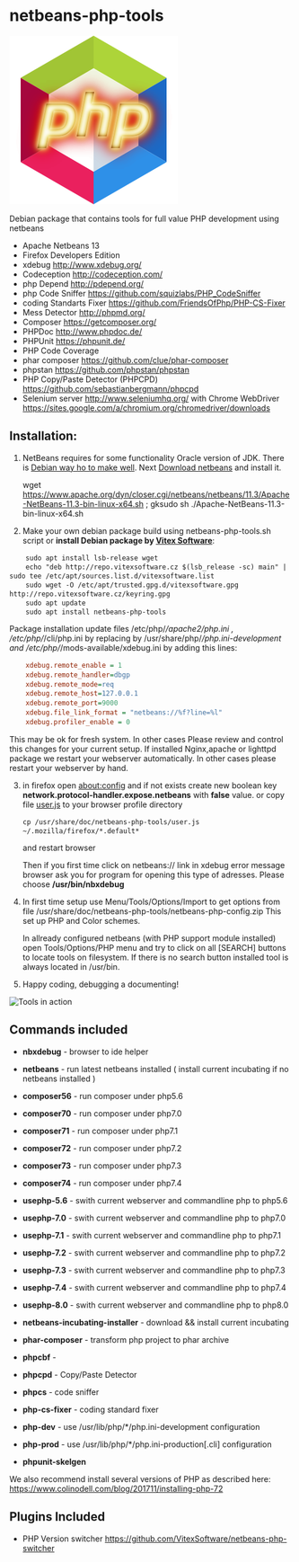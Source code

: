 netbeans-php-tools
==================

![Netbeans](https://raw.githubusercontent.com/VitexSoftware/netbeans-php-tools/master/netbeans.png "Package Logo")

Debian package that contains tools for full value PHP development using netbeans

 * Apache Netbeans 13
 * Firefox Developers Edition
 * xdebug http://www.xdebug.org/
 * Codeception http://codeception.com/
 * php Depend http://pdepend.org/
 * php Code Sniffer https://github.com/squizlabs/PHP_CodeSniffer
 * coding Standarts Fixer https://github.com/FriendsOfPhp/PHP-CS-Fixer
 * Mess Detector http://phpmd.org/
 * Composer https://getcomposer.org/
 * PHPDoc http://www.phpdoc.de/
 * PHPUnit https://phpunit.de/
 * PHP Code Coverage 
 * phar composer https://github.com/clue/phar-composer
 * phpstan https://github.com/phpstan/phpstan
 * PHP Copy/Paste Detector (PHPCPD) https://github.com/sebastianbergmann/phpcpd
 * Selenium server http://www.seleniumhq.org/  with Chrome WebDriver https://sites.google.com/a/chromium.org/chromedriver/downloads

Installation:
-------------

1) NetBeans requires for some functionality Oracle version of JDK. There is 
   [Debian way ho to make well](http://www.webupd8.org/2014/03/how-to-install-oracle-java-8-in-debian.html).
   Next [Download netbeans](https://netbeans.org/downloads/) and install it. 

    wget https://www.apache.org/dyn/closer.cgi/netbeans/netbeans/11.3/Apache-NetBeans-11.3-bin-linux-x64.sh ;  gksudo sh ./Apache-NetBeans-11.3-bin-linux-x64.sh

2)  Make your own debian package build using netbeans-php-tools.sh script
    or **install Debian package by [Vitex Software](https://www.vitexsoftware.cz/repos.php)**:

```shell
	sudo apt install lsb-release wget
	echo "deb http://repo.vitexsoftware.cz $(lsb_release -sc) main" | sudo tee /etc/apt/sources.list.d/vitexsoftware.list
	sudo wget -O /etc/apt/trusted.gpg.d/vitexsoftware.gpg http://repo.vitexsoftware.cz/keyring.gpg
	sudo apt update
	sudo apt install netbeans-php-tools
```

   Package installation update files /etc/php/*/apache2/php.ini , 
   /etc/php/*/cli/php.ini by replacing by /usr/share/php/*/php.ini-development
   and /etc/php/*/mods-available/xdebug.ini by adding this lines:

```ini
    xdebug.remote_enable = 1
    xdebug.remote_handler=dbgp
    xdebug.remote_mode=req
    xdebug.remote_host=127.0.0.1
    xdebug.remote_port=9000
    xdebug.file_link_format = "netbeans://%f?line=%l"
    xdebug.profiler_enable = 0
```

   This may be ok for fresh system. In other cases Please review and control 
   this changes for your current setup. 
   If installed Nginx,apache or lighttpd package we restart your webserver 
   automatically. In other cases please restart your webserver by hand.

3) in firefox open [about:config](about:config) and if not exists create new boolean key
   **network.protocol-handler.expose.netbeans** with **false** value.
   or copy file [user.js](user.js) to your browser profile directory 

   ```
   cp /usr/share/doc/netbeans-php-tools/user.js ~/.mozilla/firefox/*.default*
   ```
   and restart browser 


   Then if you first time click on netbeans:// link in xdebug error message
   browser ask you for program for opening this type of adresses. Please choose
   **/usr/bin/nbxdebug**

4) In first time setup use Menu/Tools/Options/Import to get options from 
   file /usr/share/doc/netbeans-php-tools/netbeans-php-config.zip 
   This set up PHP and Color schemes.

   In allready configured netbeans (with PHP support module installed) open 
   Tools/Options/PHP menu and try to click on all [SEARCH] buttons to locate 
   tools on filesystem. If there is no search button installed tool is always 
   located in /usr/bin.

6) Happy coding, debugging a documenting!
 
![Tools in action](https://raw.githubusercontent.com/Vitexus/netbeans-php-tools/master/netbeans-php-tools.png)

Commands included
-----------------


 * **nbxdebug** - browser to ide helper
 * **netbeans** - run latest netbeans installed ( install current incubating if no netbeans installed )

 * **composer56** - run composer under php5.6
 * **composer70** - run composer under php7.0
 * **composer71** - run composer under php7.1
 * **composer72** - run composer under php7.2
 * **composer73** - run composer under php7.3
 * **composer74** - run composer under php7.4

 * **usephp-5.6** - swith current webserver and commandline php to php5.6
 * **usephp-7.0** - swith current webserver and commandline php to php7.0
 * **usephp-7.1** - swith current webserver and commandline php to php7.1 
 * **usephp-7.2** - swith current webserver and commandline php to php7.2
 * **usephp-7.3** - swith current webserver and commandline php to php7.3
 * **usephp-7.4** - swith current webserver and commandline php to php7.4 
 * **usephp-8.0** - swith current webserver and commandline php to php8.0 

 * **netbeans-incubating-installer** - download && install current incubating 
 * **phar-composer** - transform php project to phar archive
 * **phpcbf** -
 * **phpcpd** - Copy/Paste Detector
 * **phpcs** - code sniffer
 * **php-cs-fixer** - coding standard fixer
 * **php-dev** - use /usr/lib/php/*/php.ini-development configuration
 * **php-prod** - use /usr/lib/php/*/php.ini-production[.cli] configuration
 * **phpunit-skelgen**


We also recommend install several versions of PHP as described here: https://www.colinodell.com/blog/201711/installing-php-72

Plugins Included
----------------

 * PHP Version switcher https://github.com/VitexSoftware/netbeans-php-switcher

